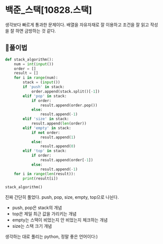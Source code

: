 # 백준_스택[10828.스택]

생각보다 빠르게 통과한 문제이다. 배열을 자유자재로 잘 이용하고 조건을 잘 읽고 작성을 잘 하면 금방하는 것 같다.

## 🍳풀이법
```python
def stack_algorithm():
    num = int(input())
    order = []
    result = []
    for i in range(num):
        stack = (input())
        if 'push' in stack:
            order.append(stack.split()[-1])
        elif 'pop' in stack:
            if order:
                result.append(order.pop())
            else:
                result.append(-1)
        elif 'size' in stack:
            result.append(len(order))
        elif 'empty' in stack:
            if not order:
                result.append(1)
            else:
                result.append(0)
        elif 'top' in stack:
            if order:
                result.append(order[-1])
            else:
                result.append(-1)
    for i in range(len(result)):
        print(result[i])

stack_algorithm()
```

진짜 간단히 풀었다. push, pop, size, empty, top으로 나뉜다.
- push, pop은 stack의 개념
- top은 제일 최근 값을 가리키는 개념
- empty는 스택이 비었는지 안 비었는지 체크하는 개념
- size는 스택 크기 개념

생각하는 대로 풀리는 python, 정말 좋은 언어이다:)